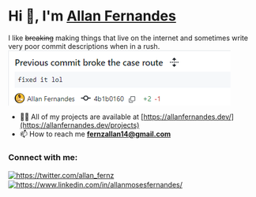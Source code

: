 <h1>Hi 👋, I'm <a href="https://www.allanfernandes.dev">Allan Fernandes</a></h1>
I like <del>breaking</del> making things that live on the internet and sometimes write very poor commit descriptions when in a rush. 
<img align="center" src="https://github.com/allanmosesfernandes/allanmosesfernandes/blob/master/image.png">  

- 👨‍💻 All of my projects are available at [https://allanfernandes.dev/](https://allanfernandes.dev/projects)
- 📫 How to reach me **fernzallan14@gmail.com**

<h3 align="left">Connect with me:</h3>
<p align="left">
<a href="https://twitter.com/https://twitter.com/allan_fernz" target="blank"><img align="center" src="https://raw.githubusercontent.com/rahuldkjain/github-profile-readme-generator/master/src/images/icons/Social/twitter.svg" alt="https://twitter.com/allan_fernz" height="30" width="40" /></a>
<a href="https://linkedin.com/in/https://www.linkedin.com/in/allanmosesfernandes/" target="blank"><img align="center" src="https://raw.githubusercontent.com/rahuldkjain/github-profile-readme-generator/master/src/images/icons/Social/linked-in-alt.svg" alt="https://www.linkedin.com/in/allanmosesfernandes/" height="30" width="40" /></a>
</p>
